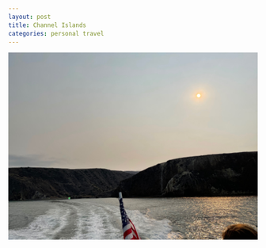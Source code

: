 ```yaml
---
layout: post
title: Channel Islands
categories: personal travel
---
```


![Ferry out](/assets/channel-islands-1.jpg)
